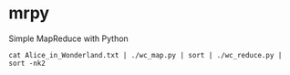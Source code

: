 # mrpy
Simple MapReduce with Python

```
cat Alice_in_Wonderland.txt | ./wc_map.py | sort | ./wc_reduce.py | sort -nk2
```
